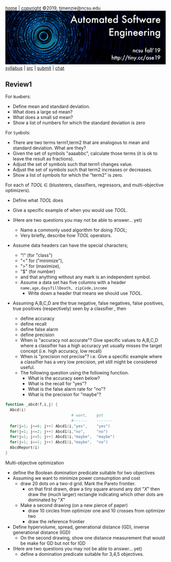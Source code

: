 <a name=top>&nbsp;<p> </a>
[home](http://tiny.cc/ase19#top) | 
[copyright](https://github.com/txt/ase19/blob/master/LICENSE.md#top) &copy;2019, tjmenzie&commat;ncsu.edu 
<br> [<img width=900 src="https://raw.githubusercontent.com/txt/ase19/master/etc/img/banner.png">](http://tiny.cc/ase19)<br> 
[syllabus](https://github.com/txt/ase19/blob/master/syllabus.md#top) | 
[src](http://menzies.us/fun) | 
[submit](http://tiny.cc/ase19give) | 
[chat](https://ase19.slack.com/) 


## Review1

For  `Num`bers:

- Define mean and standard deviation. 
- What does a large sd mean? 
- What does a small sd mean? 
- Show a list of numbers for which the standard deviation is zero

For `Sym`bols:

-  There are two terms term1,term2 that  are analogous to mean and standard deviation. What are they?
-  Given the set of symbols "aaaabbc", calculate those terms (it is ok to leave the result as fractions).
- Adjust the set of symbols such that term1 changes value. 
- Adjust the set of symbols such that term2 increases or decreases.
- Show a list of symbols for which the "term2" is zero.

For each of _TOOL_ &isin; (blusterers, classifiers, regressors,  and multi-objective optimizers).

- Define what _TOOL_ does
- Give a specific example of when you would use _TOOL_.
- (Here are  two questions you may not be able to answer... yet) 
  - Name a commonly used algorithm for doing _TOOL_;
  - Very briefly, describe how _TOOL_ operators.
- Assume data headers can have the special characters;
  - "!" (for "class")
  -  "<" for ("minimize"), 
  - ">" for (maximize), 
  - "$" (for number) 
  - and that anything without any mark is an independent  symbol.
  - Assume a data set has five columns with a header `name,age,daysTillDeath, zipCode,income`
    - Write down a header that means we should use _TOOL_.

- Assuming A,B,C,D are the  true negative, false  negatives, false positives, true positives (respectively) seen
  by a classifier , then
  - define accuracy
  - define recall
  - define false alarm
  - define precision
  - When is "accuracy not accurate"? Give specific values to A,B,C,D where a classifier has a high accuracy yet
    usually misses the target concept (i.e. high accuracy, low recall)
  - When is "precision not precise"? i.e. Give a specific example where a classifier has a very low
    precision, yet still might be considered useful.
  - The following question using the following function.
    - What is the accuracy seen below?
    - What is the recall for "yes"?
    - What is the false alarm rate for "no"?
    - What is the precision for "maybe"?

```awk
function _abcd(f,i,j) {
  Abcd(i)
                             # want,    got
                             #------    -------
  for(j=1; j<=6; j++) Abcd1(i,"yes",    "yes")
  for(j=1; j<=2; j++) Abcd1(i,"no",     "no")
  for(j=1; j<=5; j++) Abcd1(i,"maybe",  "maybe")
  for(j=1; i<=1; j++) Abcd1(i,"maybe",  "no")
  AbcdReport(i)
}
```

Multi-objective optimization

- define the Boolean domination predicate suitable for two objectives
- Assuming we want to minimize power consumption and cost
  - draw 20 dots on a two-d grid. Mark the Pareto frontier.
    - on that first drawn, draw a tiny square around any dot "_X_" then draw the (much larger)
      rectangle indicating which other
      dots are dominated by "_X_" 
  - Make a second drawing (on a new pierce of paper)
    - draw 10 circles from optimizer one and 10 crosses from optimizer two
    - draw the reference frontier
- Define hypervolume, spread, generational distance (GD), inverse generational distance (IGD)
  - On the second drawing, show one distance measurement that would be make for GD but not for IGD
- (Here are  two questions you may not be able to answer... yet) 
  - define a domination predicate suitable for 3,4,5 objectives.

